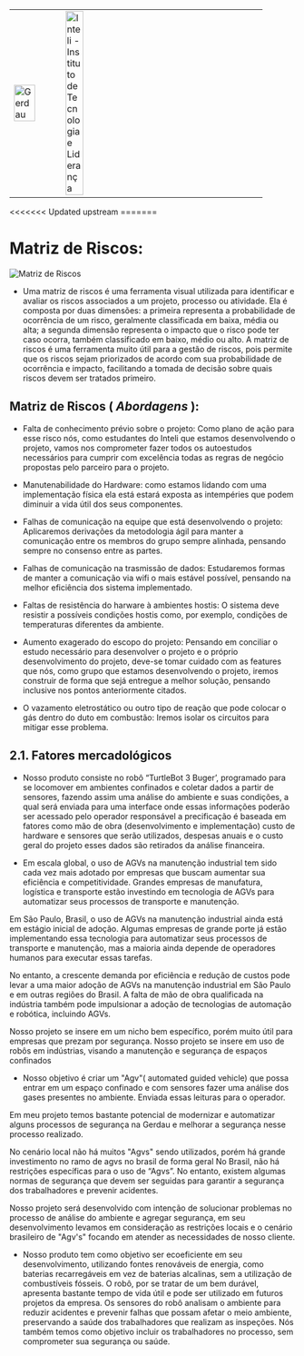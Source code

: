 <table>
<tr>
<td>
<a href= "https://www2.gerdau.com.br/"><img src="https://upload.wikimedia.org/wikipedia/commons/thumb/8/89/Gerdau_logo_%282011%29.svg/1200px-Gerdau_logo_%282011%29.svg.png" alt="Gerdau" border="0" width="70%"></a>
</td>
<td><a href= "https://www.inteli.edu.br/"><img src="https://www.inteli.edu.br/wp-content/uploads/2021/08/20172028/marca_1-2.png" alt="Inteli - Instituto de Tecnologia e Liderança" border="0" width="30%"></a>
</td>
</tr>
</table>

<font size="+12"><center>

</center></font>
<<<<<<< Updated upstream
=======

# Matriz de Riscos:

![Matriz de Riscos](https://github.com/2023M6T2-Inteli/Splinters/blob/dev/docs/assets/matriz_de_riscos.png)

- Uma matriz de riscos é uma ferramenta visual utilizada para identificar e avaliar os riscos associados a um projeto, processo ou atividade. Ela é composta por duas dimensões: a primeira representa a probabilidade de ocorrência de um risco, geralmente classificada em baixa, média ou alta; a segunda dimensão representa o impacto que o risco pode ter caso ocorra, também classificado em baixo, médio ou alto. A matriz de riscos é uma ferramenta muito útil para a gestão de riscos, pois permite que os riscos sejam priorizados de acordo com sua probabilidade de ocorrência e impacto, facilitando a tomada de decisão sobre quais riscos devem ser tratados primeiro.

## Matriz de Riscos ( ***Abordagens*** ):

- Falta de conhecimento prévio sobre o projeto: Como plano de ação para esse risco nós, como estudantes do Inteli que estamos desenvolvendo o projeto, vamos nos comprometer fazer todos os autoestudos necessários para cumprir com excelência todas as regras de negócio propostas pelo parceiro para o projeto.

- Manutenabilidade do Hardware: como estamos lidando com uma implementação física ela está estará exposta as intempéries que podem diminuir a vida útil dos seus componentes.

- Falhas de comunicação na equipe que está desenvolvendo o projeto: Aplicaremos derivações da metodologia ágil para manter a comunicação entre os membros do grupo sempre alinhada, pensando sempre no consenso entre as partes.

- Falhas de comunicação na trasmissão de dados: Estudaremos formas de manter a comunicação via wifi o mais estável possível, pensando na melhor eficiência dos sistema implementado.

- Faltas de resistência do harware à ambientes hostis: O sistema deve resistir a possíveis condições hostis como, por exemplo, condições de temperaturas diferentes da ambiente.

- Aumento exagerado do escopo do projeto: Pensando em conciliar o estudo necessário para desenvolver o projeto e o próprio desenvolvimento do projeto, deve-se tomar cuidado com as features que nós, como grupo que estamos desenvolvendo o projeto, iremos construir de forma que sejá entregue a melhor solução, pensando inclusive nos pontos anteriormente citados.

- O vazamento eletrostático ou outro tipo de reação que pode colocar o gás dentro do duto em combustão: Iremos isolar os circuitos para mitigar esse problema.

## 2.1. Fatores mercadológicos

- Nosso produto consiste no robô “TurtleBot 3 Buger’, programado para se locomover em ambientes confinados e coletar dados a partir de sensores, fazendo assim uma análise do ambiente e suas condições, a qual será enviada para uma interface onde essas informações poderão ser acessado pelo operador responsável a precificação é baseada em fatores como mão de obra (desenvolvimento e implementação) custo de hardware e sensores que serão utilizados, despesas anuais e o custo geral do projeto esses dados são retirados da análise financeira.



- Em escala global, o uso de AGVs na manutenção industrial tem sido cada vez mais adotado por empresas que buscam aumentar sua eficiência e competitividade. Grandes empresas de manufatura, logística e transporte estão investindo em tecnologia de AGVs para automatizar seus processos de transporte e manutenção.

Em São Paulo, Brasil, o uso de AGVs na manutenção industrial ainda está em estágio inicial de adoção. Algumas empresas de grande porte já estão implementando essa tecnologia para automatizar seus processos de transporte e manutenção, mas a maioria ainda depende de operadores humanos para executar essas tarefas.

No entanto, a crescente demanda por eficiência e redução de custos pode levar a uma maior adoção de AGVs na manutenção industrial em São Paulo e em outras regiões do Brasil. A falta de mão de obra qualificada na indústria também pode impulsionar a adoção de tecnologias de automação e robótica, incluindo AGVs.

Nosso projeto se insere em um nicho bem específico, porém muito útil para empresas que prezam por segurança. Nosso projeto se insere em uso de robôs em indústrias, visando a manutenção e segurança de espaços confinados 



- Nosso objetivo é criar um "Agv"( automated guided vehicle) que possa entrar em um espaço confinado e com sensores fazer uma análise dos gases presentes no ambiente. Enviada essas leituras para o operador.

Em meu projeto temos bastante potencial de modernizar e automatizar alguns processos de segurança na Gerdau e melhorar a segurança nesse processo realizado.

No cenário local não há muitos "Agvs" sendo utilizados, porém há grande investimento no ramo de agvs no brasil de forma geral No Brasil, não há restrições específicas para o uso de “Agvs”. No entanto, existem algumas normas de segurança que devem ser seguidas para garantir a segurança dos trabalhadores e prevenir acidentes.

Nosso projeto será desenvolvido com intenção de solucionar problemas no processo de análise do ambiente e agregar segurança, em seu desenvolvimento levamos em consideração as restrições locais e o cenário brasileiro de "Agv's" focando em atender as necessidades de nosso cliente.



- Nosso produto tem como objetivo ser ecoeficiente em seu desenvolvimento, utilizando fontes renováveis de energia, como baterias recarregáveis em vez de baterias alcalinas, sem a utilização de combustíveis fósseis. O robô, por se tratar de um bem durável, apresenta bastante tempo de vida útil e pode ser utilizado em futuros projetos da empresa. Os sensores do robô analisam o ambiente para reduzir acidentes e prevenir falhas que possam afetar o meio ambiente, preservando a saúde dos trabalhadores que realizam as inspeções. Nós também temos como objetivo incluir os trabalhadores no processo, sem comprometer sua segurança ou saúde.

